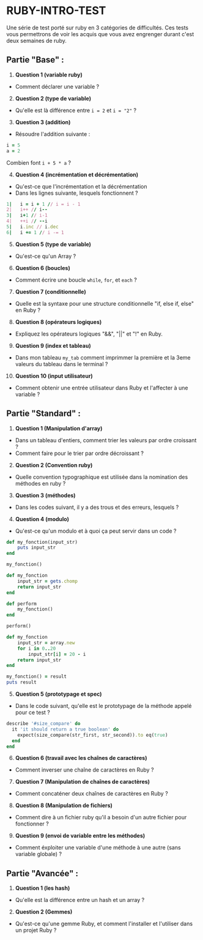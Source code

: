 
# RUBY-INTRO-TEST

Une série de test porté sur ruby en 3 catégories de difficultés. Ces tests vous permettrons de voir les acquis que vous avez engrenger durant c'est deux semaines de ruby.
## Partie "Base" :

1. **Question 1 (variable ruby)**
- Comment déclarer une variable ?

2. **Question 2 (type de variable)**
- Qu'elle est là différence entre `i = 2` et `i = "2"` ?

3. **Question 3 (addition)**
- Résoudre l'addition suivante :
```ruby
i = 5
a = 2
```
Combien font `i + 5 * a` ?

4. **Question 4 (incrémentation et décrémentation)**
- Qu'est-ce que l'incrémentation et la décrémentation
- Dans les lignes suivante, lesquels fonctionnent ?
```ruby
1|   i = i + 1 // i = i - 1
2|   i++ // i--
3|   i+1 // i-1
4|   ++i // --i
5|   i.inc // i.dec
6|   i += 1 // i -= 1

```

5. **Question 5 (type de variable)**
- Qu'est-ce qu'un Array ?

6. **Question 6 (boucles)**
- Comment écrire une boucle `while`, `for`, et `each` ?

7. **Question 7 (conditionnelle)**
- Quelle est la syntaxe pour une structure conditionnelle "if, else if, else" en Ruby ?

8. **Question 8 (opérateurs logiques)**
- Expliquez les opérateurs logiques "&&", "||" et "!" en Ruby.

9. **Question 9 (index et tableau)**
- Dans mon tableau `my_tab` comment imprimmer la première et la 3eme valeurs du tableau dans le terminal ?

10. **Question 10 (input utilisateur)**
- Comment obtenir une entrée utilisateur dans Ruby et l'affecter à une variable ?
## Partie "Standard" :

1. **Question 1 (Manipulation d'array)**
- Dans un tableau d'entiers, comment trier les valeurs par ordre croissant ?
- Comment faire pour le trier par ordre décroissant ?

2. **Question 2 (Convention ruby)**
- Quelle convention typographique est utilisée dans la nomination des méthodes en ruby ?

3. **Question 3 (méthodes)**
- Dans les codes suivant, il y a des trous et des erreurs, lesquels ?

4. **Question 4 (modulo)**
- Qu'est-ce qu'un modulo et à quoi ça peut servir dans un code ?

```ruby
def my_fonction(input_str)
    puts input_str
end

my_fonction()
```

```ruby
def my_fonction
    input_str = gets.chomp
    return input_str
end

def perform
    my_fonction()
end

perform()
```

```ruby
def my_fonction
    input_str = array.new
    for i in 0..20
        input_str[i] = 20 - i
    return input_str
end

my_fonction() = result
puts result
```

5. **Question 5 (prototypage et spec)**
- Dans le code suivant, qu'elle est le prototypage de la méthode appelé pour ce test ?

```ruby
describe '#size_compare' do
  it 'it should return a true boolean' do
    expect(size_compare(str_first, str_second)).to eq(true)
  end
end
```

6. **Question 6 (travail avec les chaînes de caractères)**
- Comment inverser une chaîne de caractères en Ruby ?

7. **Question 7 (Manipulation de chaînes de caractères)**
- Comment concaténer deux chaînes de caractères en Ruby ?

8. **Question 8 (Manipulation de fichiers)**
- Comment dire à un fichier ruby qu'il a besoin d'un autre fichier pour fonctionner ?

9. **Question 9 (envoi de variable entre les méthodes)**
- Comment éxploiter une variable d'une méthode à une autre (sans variable globale) ?
## Partie "Avancée" :

1. **Question 1 (les hash)**
- Qu'elle est la différence entre un hash et un array ?

2. **Question 2 (Gemmes)**
- Qu'est-ce qu'une gemme Ruby, et comment l'installer et l'utiliser dans un projet Ruby ?
